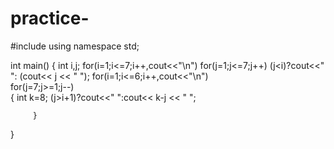 # practice-
#include<iostream>
using namespace std;

int main()
{
    int i,j;
    for(i=1;i<=7;i++,cout<<"\n") 
        for(j=1;j<=7;j++)
            (j<i)?cout<<" ": (cout<< j << " ");
    for(i=1;i<=6;i++,cout<<"\n")  
        for(j=7;j>=1;j--)    
         { 
           int k=8;
           (j>i+1)?cout<<" ":cout<< k-j << " ";     
            
         }
            
}
